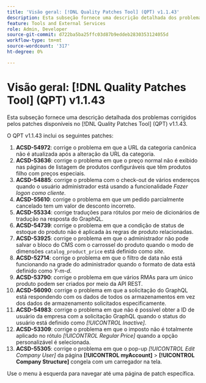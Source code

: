 ```yaml
---
title: 'Visão geral: [!DNL Quality Patches Tool] (QPT) v1.1.43'
description: Esta subseção fornece uma descrição detalhada dos problemas corrigidos pelos patches disponíveis no  [!DNL Quality Patches Tool] (QPT) v1.1.43.
feature: Tools and External Services
role: Admin, Developer
source-git-commit: d722ba5ba25ffc03d87b9eddeb2830353124055d
workflow-type: tm+mt
source-wordcount: '317'
ht-degree: 0%

---
```


# Visão geral: [!DNL Quality Patches Tool] (QPT) v1.1.43

Esta subseção fornece uma descrição detalhada dos problemas corrigidos pelos patches disponíveis no [!DNL Quality Patches Tool] (QPT) v1.1.43.

O QPT v1.1.43 inclui os seguintes patches:

1. **ACSD-54972**: corrige o problema em que a URL da categoria canônica não é atualizada após a alteração da URL da categoria.
1. **ACSD-53636**: corrige o problema em que o preço normal não é exibido nas páginas de listagem de produtos configuráveis que têm produtos filho com preços especiais.
1. **ACSD-54885**: corrige o problema com o check-out de vários endereços quando o usuário administrador está usando a funcionalidade *Fazer logon como cliente*.
1. **ACSD-55610**: corrige o problema em que um pedido parcialmente cancelado tem um valor de desconto incorreto.
1. **ACSD-55334**: corrige traduções para rótulos por meio de dicionários de tradução na resposta do GraphQL.
1. **ACSD-54739**: corrige o problema em que a condição de status de estoque do produto não é aplicada às regras de produto relacionadas.
1. **ACSD-53925**: corrige o problema em que o administrador não pode salvar o bloco do CMS com o carrossel do produto quando o modo de dimensões `catalog_product_price` está definido como *site*.
1. **ACSD-52714**: corrige o problema em que o filtro de data não está funcionando na grade do administrador quando o formato de data está definido como *Y-m-d*.
1. **ACSD-53790**: corrige o problema em que vários RMAs para um único produto podem ser criados por meio da API REST.
1. **ACSD-56090**: corrige o problema em que a solicitação do GraphQL está respondendo com os dados de todos os armazenamentos em vez dos dados de armazenamento solicitados especificamente.
1. **ACSD-54983**: corrige o problema em que não é possível obter a ID de usuário da empresa com a solicitação GraphQL quando o status do usuário está definido como *[!UICONTROL Inactive]*.
1. **ACSD-53309**: corrige o problema em que o imposto não é totalmente aplicado no rótulo *[!UICONTROL Regular Price]* quando a opção personalizável é selecionada.
1. **ACSD-55305**: corrige o problema em que o pop-up *[!UICONTROL Edit Company User]* da página **[!UICONTROL myAccount]** > **[!UICONTROL Company Structure]** congela com um carregador na tela.

Use o menu à esquerda para navegar até uma página de patch específica.
